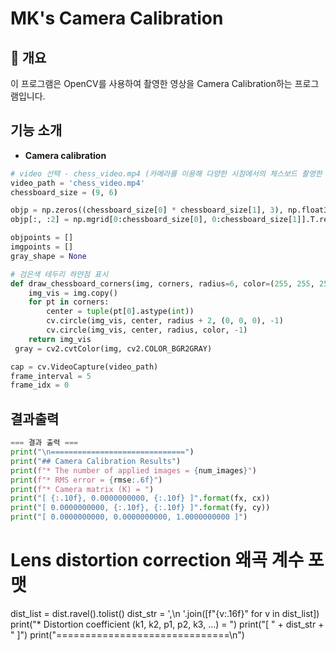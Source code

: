 # MK's Camera Calibration

## 📌 개요
이 프로그램은 OpenCV를 사용하여 촬영한 영상을 Camera Calibration하는 프로그램입니다.   

## 기능 소개
- **Camera calibration**
```python
# video 선택 - chess_video.mp4 (카메라를 이용해 다양한 시점에서의 체스보드 촬영한 영상)
video_path = 'chess_video.mp4'
chessboard_size = (9, 6)

objp = np.zeros((chessboard_size[0] * chessboard_size[1], 3), np.float32)
objp[:, :2] = np.mgrid[0:chessboard_size[0], 0:chessboard_size[1]].T.reshape(-1, 2)

objpoints = []
imgpoints = []
gray_shape = None

# 검은색 테두리 하얀점 표시
def draw_chessboard_corners(img, corners, radius=6, color=(255, 255, 255)):
    img_vis = img.copy()
    for pt in corners:
        center = tuple(pt[0].astype(int))
        cv.circle(img_vis, center, radius + 2, (0, 0, 0), -1)  
        cv.circle(img_vis, center, radius, color, -1)         
    return img_vis
 gray = cv2.cvtColor(img, cv2.COLOR_BGR2GRAY)

cap = cv.VideoCapture(video_path)
frame_interval = 5
frame_idx = 0

```
## 결과출력
```python
=== 결과 출력 ===
print("\n==============================")
print("## Camera Calibration Results")
print(f"* The number of applied images = {num_images}")
print(f"* RMS error = {rmse:.6f}")
print(f"* Camera matrix (K) = ")
print("[ {:.10f}, 0.0000000000, {:.10f} ]".format(fx, cx))
print("[ 0.0000000000, {:.10f}, {:.10f} ]".format(fy, cy))
print("[ 0.0000000000, 0.0000000000, 1.0000000000 ]")
```

# Lens distortion correction 왜곡 계수 포맷
dist_list = dist.ravel().tolist()
dist_str = ',\n  '.join([f"{v:.16f}" for v in dist_list])
print("* Distortion coefficient (k1, k2, p1, p2, k3, ...) = ")
print("[ " + dist_str + " ]")
print("==============================\n")

